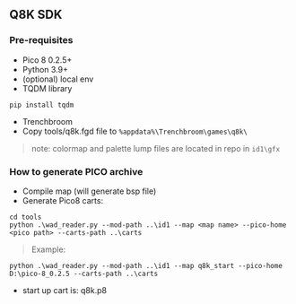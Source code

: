 ## Q8K SDK

### Pre-requisites

+ Pico 8 0.2.5+
+ Python 3.9+
+ (optional) local env
+ TQDM library

```pip install tqdm```
+ Trenchbroom
+ Copy tools/q8k.fgd file to ```%appdata%\Trenchbroom\games\q8k\```
> note: colormap and palette lump files are located in repo in ```id1\gfx```

### How to generate PICO archive

+ Compile map (will generate bsp file)
+ Generate Pico8 carts:

```
cd tools
python .\wad_reader.py --mod-path ..\id1 --map <map name> --pico-home <pico path> --carts-path ..\carts
```

>Example:

```
python .\wad_reader.py --mod-path ..\id1 --map q8k_start --pico-home D:\pico-8_0.2.5 --carts-path ..\carts
```
+ start up cart is: q8k.p8


